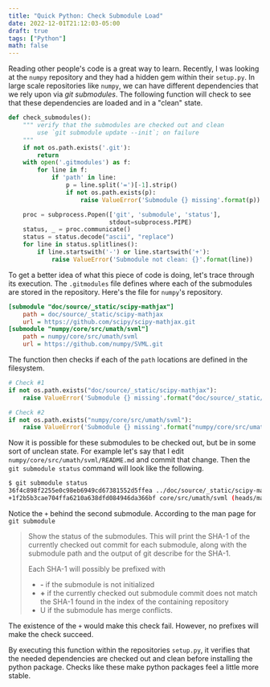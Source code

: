 ```yaml
---
title: "Quick Python: Check Submodule Load"
date: 2022-12-01T21:12:03-05:00
draft: true
tags: ["Python"]
math: false
---
```


Reading other people's code is a great way to learn. Recently, I was looking at the `numpy` repository and they had a hidden gem within their `setup.py`. In large scale repositories like `numpy`, we can have different dependencies that we rely upon via *git submodules*. The following function will check to see that these dependencies are loaded and in a "clean" state.

```python
def check_submodules():
    """ verify that the submodules are checked out and clean
        use `git submodule update --init`; on failure
    """
    if not os.path.exists('.git'):
        return
    with open('.gitmodules') as f:
        for line in f:
            if 'path' in line:
                p = line.split('=')[-1].strip()
                if not os.path.exists(p):
                    raise ValueError('Submodule {} missing'.format(p))

    proc = subprocess.Popen(['git', 'submodule', 'status'],
                            stdout=subprocess.PIPE)
    status, _ = proc.communicate()
    status = status.decode("ascii", "replace")
    for line in status.splitlines():
        if line.startswith('-') or line.startswith('+'):
            raise ValueError('Submodule not clean: {}'.format(line))
```

To get a better idea of what this piece of code is doing, let's trace through its execution. The `.gitmodules` file defines where each of the submodules are stored in the repository. Here's the file for `numpy`'s repository.

```ini
[submodule "doc/source/_static/scipy-mathjax"]
	path = doc/source/_static/scipy-mathjax
	url = https://github.com/scipy/scipy-mathjax.git
[submodule "numpy/core/src/umath/svml"]
	path = numpy/core/src/umath/svml
	url = https://github.com/numpy/SVML.git
```

The function then checks if each of the `path` locations are defined in the filesystem.

```python
# Check #1
if not os.path.exists("doc/source/_static/scipy-mathjax"):
    raise ValueError('Submodule {} missing'.format("doc/source/_static/scipy-mathjax"))

# Check #2
if not os.path.exists("numpy/core/src/umath/svml"):
    raise ValueError('Submodule {} missing'.format("numpy/core/src/umath/svml"))
```

Now it is possible for these submodules to be checked out, but be in some sort of unclean state. For example let's say that I edit `numpy/core/src/umath/svml/README.md` and commit that change. Then the `git submodule status` command will look like the following.

```bash
$ git submodule status
36f4c898f2255e0c98eb6949cd67381552d5ffea ../doc/source/_static/scipy-mathjax (heads/master)
+1f2b5b3cae704ffa6210a638dfd084946da366bf core/src/umath/svml (heads/main-1-g1f2b5b3)
```

Notice the `+` behind the second submodule. According to the man page for `git submodule`

>  Show the status of the submodules. This will print the SHA-1 of the currently checked out commit for each submodule, along with the submodule path and the output of git describe for the SHA-1.
>  
>  Each SHA-1 will possibly be prefixed with
>  -  **-** if the submodule is not initialized
>  - **+** if the currently checked out submodule commit does not match the SHA-1 found in the index of the containing repository 
>  - U if the submodule has merge conflicts.

The existence of the `+` would make this check fail. However, no prefixes will make the check succeed.

By executing this function within the repositories `setup.py`, it verifies that the needed dependencies are checked out and clean before installing the python package. Checks like these make python packages feel a little more stable.